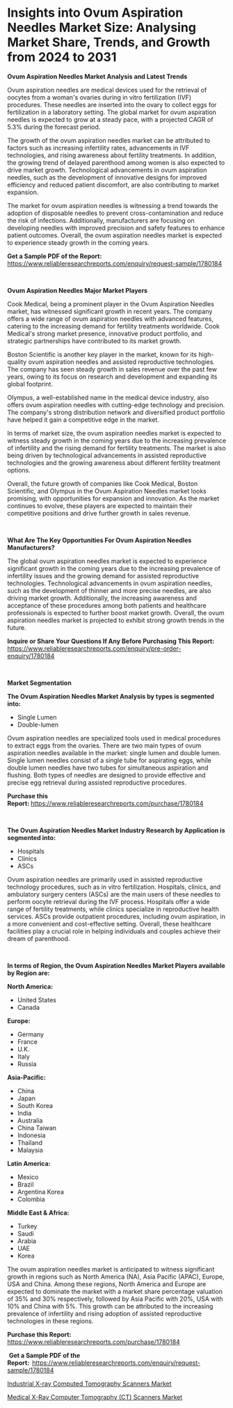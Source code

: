 <p><h1>Insights into Ovum Aspiration Needles Market Size: Analysing Market Share, Trends, and Growth from 2024 to 2031</h1></p><p><strong>Ovum Aspiration Needles Market Analysis and Latest Trends</strong></p>
<p><p>Ovum aspiration needles are medical devices used for the retrieval of oocytes from a woman's ovaries during in vitro fertilization (IVF) procedures. These needles are inserted into the ovary to collect eggs for fertilization in a laboratory setting. The global market for ovum aspiration needles is expected to grow at a steady pace, with a projected CAGR of 5.3% during the forecast period.</p><p>The growth of the ovum aspiration needles market can be attributed to factors such as increasing infertility rates, advancements in IVF technologies, and rising awareness about fertility treatments. In addition, the growing trend of delayed parenthood among women is also expected to drive market growth. Technological advancements in ovum aspiration needles, such as the development of innovative designs for improved efficiency and reduced patient discomfort, are also contributing to market expansion.</p><p>The market for ovum aspiration needles is witnessing a trend towards the adoption of disposable needles to prevent cross-contamination and reduce the risk of infections. Additionally, manufacturers are focusing on developing needles with improved precision and safety features to enhance patient outcomes. Overall, the ovum aspiration needles market is expected to experience steady growth in the coming years.</p></p>
<p><strong>Get a Sample PDF of the Report:&nbsp;</strong> <a href="https://www.reliableresearchreports.com/enquiry/request-sample/1780184">https://www.reliableresearchreports.com/enquiry/request-sample/1780184</a></p>
<p>&nbsp;</p>
<p><strong>Ovum Aspiration Needles Major Market Players</strong></p>
<p><p>Cook Medical, being a prominent player in the Ovum Aspiration Needles market, has witnessed significant growth in recent years. The company offers a wide range of ovum aspiration needles with advanced features, catering to the increasing demand for fertility treatments worldwide. Cook Medical's strong market presence, innovative product portfolio, and strategic partnerships have contributed to its market growth.</p><p>Boston Scientific is another key player in the market, known for its high-quality ovum aspiration needles and assisted reproductive technologies. The company has seen steady growth in sales revenue over the past few years, owing to its focus on research and development and expanding its global footprint.</p><p>Olympus, a well-established name in the medical device industry, also offers ovum aspiration needles with cutting-edge technology and precision. The company's strong distribution network and diversified product portfolio have helped it gain a competitive edge in the market.</p><p>In terms of market size, the ovum aspiration needles market is expected to witness steady growth in the coming years due to the increasing prevalence of infertility and the rising demand for fertility treatments. The market is also being driven by technological advancements in assisted reproductive technologies and the growing awareness about different fertility treatment options.</p><p>Overall, the future growth of companies like Cook Medical, Boston Scientific, and Olympus in the Ovum Aspiration Needles market looks promising, with opportunities for expansion and innovation. As the market continues to evolve, these players are expected to maintain their competitive positions and drive further growth in sales revenue.</p></p>
<p>&nbsp;</p>
<p><strong>What Are The Key Opportunities For Ovum Aspiration Needles Manufacturers?</strong></p>
<p><p>The global ovum aspiration needles market is expected to experience significant growth in the coming years due to the increasing prevalence of infertility issues and the growing demand for assisted reproductive technologies. Technological advancements in ovum aspiration needles, such as the development of thinner and more precise needles, are also driving market growth. Additionally, the increasing awareness and acceptance of these procedures among both patients and healthcare professionals is expected to further boost market growth. Overall, the ovum aspiration needles market is projected to exhibit strong growth trends in the future.</p></p>
<p><strong>Inquire or Share Your Questions If Any Before Purchasing This Report:</strong> <a href="https://www.reliableresearchreports.com/enquiry/pre-order-enquiry/1780184">https://www.reliableresearchreports.com/enquiry/pre-order-enquiry/1780184</a></p>
<p>&nbsp;</p>
<p><strong>Market Segmentation</strong></p>
<p><strong>The Ovum Aspiration Needles Market Analysis by types is segmented into:</strong></p>
<p><ul><li>Single Lumen</li><li>Double-lumen</li></ul></p>
<p><p>Ovum aspiration needles are specialized tools used in medical procedures to extract eggs from the ovaries. There are two main types of ovum aspiration needles available in the market: single lumen and double lumen. Single lumen needles consist of a single tube for aspirating eggs, while double lumen needles have two tubes for simultaneous aspiration and flushing. Both types of needles are designed to provide effective and precise egg retrieval during assisted reproductive procedures.</p></p>
<p><strong>Purchase this Report:&nbsp;</strong><a href="https://www.reliableresearchreports.com/purchase/1780184">https://www.reliableresearchreports.com/purchase/1780184</a></p>
<p>&nbsp;</p>
<p><strong>The Ovum Aspiration Needles Market Industry Research by Application is segmented into:</strong></p>
<p><ul><li>Hospitals</li><li>Clinics</li><li>ASCs</li></ul></p>
<p><p>Ovum aspiration needles are primarily used in assisted reproductive technology procedures, such as in vitro fertilization. Hospitals, clinics, and ambulatory surgery centers (ASCs) are the main users of these needles to perform oocyte retrieval during the IVF process. Hospitals offer a wide range of fertility treatments, while clinics specialize in reproductive health services. ASCs provide outpatient procedures, including ovum aspiration, in a more convenient and cost-effective setting. Overall, these healthcare facilities play a crucial role in helping individuals and couples achieve their dream of parenthood.</p></p>
<p>&nbsp;</p>
<p><strong>In terms of Region, the Ovum Aspiration Needles Market Players available by Region are:</strong></p>
<p>
    <p> <strong> North America: </strong>
        <ul>
            <li>United States</li>
            <li>Canada</li>
        </ul>
        </p> 
    <p> <strong> Europe: </strong>
        <ul>
            <li>Germany</li>
            <li>France</li>
            <li>U.K.</li>
            <li>Italy</li>
            <li>Russia</li>
        </ul>
        </p> 
    <p> <strong> Asia-Pacific: </strong>
        <ul>
            <li>China</li>
            <li>Japan</li>
            <li>South Korea</li>
            <li>India</li>
            <li>Australia</li>
            <li>China Taiwan</li>
            <li>Indonesia</li>
            <li>Thailand</li>
            <li>Malaysia</li>
        </ul>
        </p> 
    <p> <strong> Latin America: </strong>
        <ul>
            <li>Mexico</li>
            <li>Brazil</li>
            <li>Argentina Korea</li>
            <li>Colombia</li>
        </ul>
        </p> 
    <p> <strong> Middle East & Africa: </strong>
        <ul>
            <li>Turkey</li>
            <li>Saudi</li>
            <li>Arabia</li>
            <li>UAE</li>
            <li>Korea</li>
        </ul>
    </p>
    </p>
<p><p>The ovum aspiration needles market is anticipated to witness significant growth in regions such as North America (NA), Asia Pacific (APAC), Europe, USA and China. Among these regions, North America and Europe are expected to dominate the market with a market share percentage valuation of 35% and 30% respectively, followed by Asia Pacific with 20%, USA with 10% and China with 5%. This growth can be attributed to the increasing prevalence of infertility and rising adoption of assisted reproductive technologies in these regions.</p></p>
<p><strong>Purchase this Report: </strong><a href="https://www.reliableresearchreports.com/purchase/1780184">https://www.reliableresearchreports.com/purchase/1780184</a></p>
<p>&nbsp;<strong>Get a Sample PDF of the Report:&nbsp;&nbsp;</strong><a href="https://www.reliableresearchreports.com/enquiry/request-sample/1780184">https://www.reliableresearchreports.com/enquiry/request-sample/1780184</a></p>
<p><strong></strong></p>
<p><p><a href="https://issuu.com/reportprime-2/docs/industrial-x-ray-computed-tomography-scanners-mark">Industrial X-ray Computed Tomography Scanners Market</a></p><p><a href="https://issuu.com/reportprime-2/docs/medical-x-ray-computer-tomography-ct-scanners-mark">Medical X-Ray Computer Tomography (CT) Scanners Market</a></p></p>
